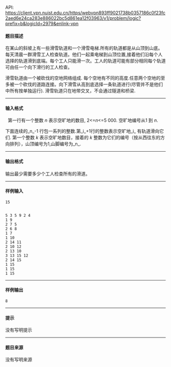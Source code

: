 API: https://client.vpn.nuist.edu.cn/https/webvpn893ff9021738b0357186c0f23fc2aed6e24ca283e886022bc5d861ea12f03963/v1/problem/logic?prefix=b&logicId=2979&enlink-vpn

#### 题目描述

在某山的斜坡上有一些滑雪轨道和一个滑雪电梯.所有的轨道都是从山顶到山底。每天清晨一群滑雪工人检查轨道。他们一起乘电梯到山顶位置,接着他们沿每个人选择的轨道滑到底端。每个工人只能滑一次。工人的轨道可能有部分相同每个轨道可由任一个向下滑行的工人检查。

滑雪轨道由一个被砍伐的空地网络组成. 每个空地有不同的高度.任意两个空地的至多被一个砍伐的道路连接。向下滑雪从高到底选择一条轨道进行(尽管并不是他们中所有按单独运行). 滑雪轨道只在地带交叉，不会通过隧道和桥梁.

---

#### 输入格式

  第一行有一个整数 _n_ 表示空旷地的数目, 2<=_n_<=5 000. 空旷地编号从1 到 _n_.

下面连续的_n_\-1 行包一系列的整数.第_i_+1行的整数表示空旷地_i_ 有轨道滑向它们. 第一个整数 _k_ 表示空旷地数目，接着的 _k_ 整数为它们的编号（按从西往东的方向排列），山顶编号为1,山脚编号为_n_.

---

#### 输出格式

输出最少需要多少个工人检查所有的滑道。

---

#### 样例输入
```
15


5 3 5 9 2 4
1 9
2 7 5
2 6 8
1 7
1 10
2 14 11
2 10 12
2 13 10
3 13 15 12
2 14 15
1 15
1 15
1 15

```

---

#### 样例输出
```
8

```

---

#### 提示

没有写明提示

---

#### 题目来源

没有写明来源